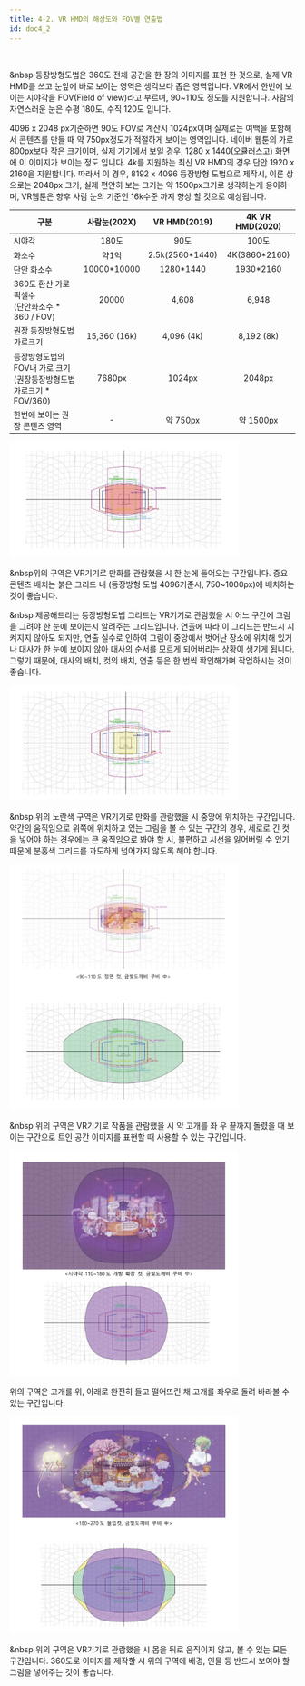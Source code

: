 ```yaml
---
title: 4-2. VR HMD의 해상도와 FOV별 연출법
id: doc4_2
---
```


<br/>

&nbsp 등장방형도법은 360도 전체 공간을 한 장의 이미지를 표현 한 것으로, 실제 VR HMD를 쓰고 눈앞에 바로 보이는 영역은 생각보다 좁은 영역입니다. VR에서 한번에 보이는 시야각을 FOV(Field of view)라고 부르며, 90~110도 정도를 지원합니다. 사람의 자연스러운 눈은 수평 180도,  수직 120도 입니다.

4096 x 2048 px기준하면 90도 FOV로 계산시 1024px이며 실제로는 여백을 포함해서 콘텐츠를 만들 때 약 750px정도가 적절하게 보이는 영역입니다. 네이버 웹툰의 가로 800px보다 작은 크기이며, 실제 기기에서 보일 경우, 1280 x 1440(오큘러스고) 화면에 이 이미지가 보이는 정도 입니다. 4k를 지원하는 최신 VR HMD의 경우 단안 1920 x 2160을 지원합니다. 따라서 이 경우, 8192 x 4096 등장방형 도법으로 제작시, 이론 상으로는 2048px 크기, 실제 편안히 보는 크기는 약 1500px크기로 생각하는게 용이하며, VR웹툰은 향후 사람 눈의 기준인 16k수준 까지 향상 할 것으로 예상됩니다.

| 구분 | 사람눈(202X) | VR HMD(2019) | 4K VR HMD(2020) |
|--- |:----:|:---:|:---:|
|시야각|180도|90도|100도|
|화소수|약1억|2.5k(2560*1440)|4K(3860*2160)|
|단안 화소수|10000*10000|1280*1440|1930*2160|
|360도 환산 가로 픽셀수<br />(단안화소수 * 360 / FOV)|20000|4,608|6,948|
|권장 등장방형도법 가로크기|15,360 (16k)|4,096 (4k)|8,192 (8k)|
|등장방형도법의 FOV내 가로 크기<br />(권장등장방형도법 가로크기 *<br />FOV/360)|7680px|1024px|2048px|
|한번에 보이는 권장 콘텐츠 영역|-|약 750px|약 1500px|

<img src="../../../images/4/4.2_1.jpg" height="80%" width="80%"/>

<br/>

&nbsp위의 구역은 VR기기로 만화를 관람했을 시 한 눈에 들어오는 구간입니다. 중요 콘텐츠 배치는 붉은 그리드 내 (등장방형 도법 4096기준시, 750~1000px)에 배치하는 것이 좋습니다.

&nbsp 제공해드리는 등장방형도법 그리드는 VR기기로 관람했을 시 어느 구간에 그림을 그려야 한 눈에 보이는지 알려주는 그리드입니다. 연출에 따라 이 그리드는 반드시 지켜지지 않아도 되지만, 연출 실수로 인하여 그림이 중앙에서 벗어난 장소에 위치해 있거나 대사가 한 눈에 보이지 않아 대사의 순서를 모르게 되어버리는 상황이 생기게 됩니다. 그렇기 때문에, 대사의 배치, 컷의 배치, 연출 등은 한 번씩 확인해가며 작업하시는 것이 좋습니다.

<img src="../../../images/4/4.2_2.jpg" height="80%" width="80%"/>

&nbsp 위의 노란색 구역은 VR기기로 만화를 관람했을 시 중앙에 위치하는 구간입니다. 약간의 움직임으로 위쪽에 위치하고 있는 그림을 볼 수 있는 구간의 경우, 세로로 긴 컷을 넣어야 하는 경우에는 큰 움직임으로 봐야 할 시, 불편하고 시선을 잃어버릴 수 있기 때문에 분홍색 그리드를 과도하게 넘어가지 않도록 해야 합니다.

<img src="../../../images/4/4.2_3.jpg" height="80%" width="80%"/>

&nbsp 위의 구역은 VR기기로 작품을 관람했을 시 약 고개를 좌 우 끝까지 돌렸을 때 보이는 
구간으로 트인 공간 이미지를 표현할 때 사용할 수 있는 구간입니다.

<img src="../../../images/4/4.2_4.jpg" height="80%" width="80%"/>


위의 구역은 고개를 위, 아래로 완전히 들고 떨어뜨린 채 고개를 좌우로 돌려 바라볼 수 있는 구간입니다.
 
<img src="../../../images/4/4.2_5.jpg" height="80%" width="80%"/>

&nbsp 위의 구역은 VR기기로 관람했을 시 몸을 뒤로 움직이지 않고, 볼 수 있는 모든 구간입니다.  360도로 이미지를 제작할 시 위의 구역에 배경, 인물 등 반드시 보여야 할 그림을 넣어주는 것이 좋습니다.





